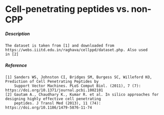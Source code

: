 # Cell-penetrating peptides vs. non-CPP 

##### Description 

    The dataset is taken from [1] and downloaded from https://webs.iiitd.edu.in/raghava/cellppd/dataset.php. Also used 
    in [2]
    
##### Reference

    [1] Sanders WS, Johnston CI, Bridges SM, Burgess SC, Willeford KO, Prediction of Cell Penetrating Peptides by 
        Support Vector Machines. PLoS Comput Biol. (2011), 7 (7):  https://doi.org/10.1371/journal.pcbi.1002101
    [2] Gautam A., Chaudhary K., Kumar R. et al. In silico approaches for designing highly effective cell penetrating 
        peptides. J Transl Med (2013), 11 (74): https://doi.org/10.1186/1479-5876-11-74
    